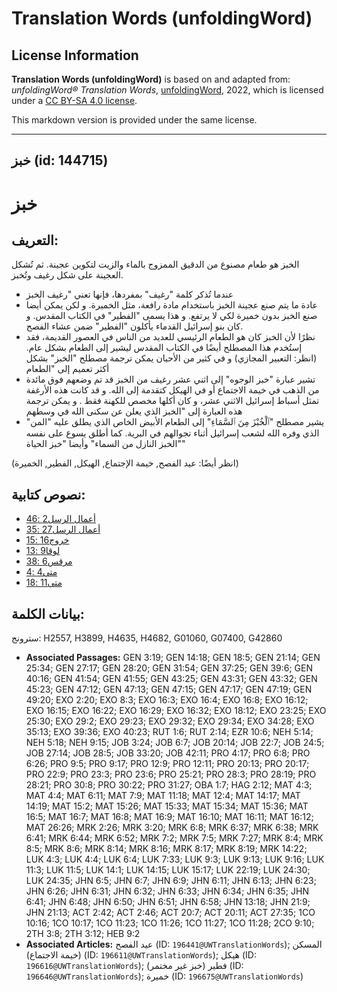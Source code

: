 # Translation Words (unfoldingWord)

## License Information

**Translation Words (unfoldingWord)** is based on and adapted from: _unfoldingWord® Translation Words_, [unfoldingWord](https://unfoldingword.org/utw), 2022, which is licensed under a [CC BY-SA 4.0 license](https://creativecommons.org/licenses/by-sa/4.0/legalcode.en).

This markdown version is provided under the same license.



--------------------------------

## خبز (id: 144715)

خبز
===

التعريف:
--------

الخبز هو طعام مصنوع من الدقيق الممزوج بالماء والزيت لتكوين عجينة. ثم تُشكل العجينة على شكل رغيف وتُخبز.

* عندما تُذكر كلمة "رغيف" بمفردها، فإنها تعني "رغيف الخبز
* عادة ما يتم صنع عجينة الخبز باستخدام مادة رافعة، مثل الخميرة. و لكن يمكن أيضا صنع الخبز بدون خميرة لكي لا يرتفع. و هذا يسمى "الفطير" في الكتاب المقدس. و كان بنو إسرائيل القدماء يأكلون "الفطير" ضمن عشاء الفصح.
* نظرًا لأن الخبز كان هو الطعام الرئيسي للعديد من الناس في العصور القديمة، فقد إستُخدم هذا المصطلح أيضًا في الكتاب المقدس ليشير إلى الطعام بشكل عام. (انظر: التعبير المجازي) و في كثير من الأحيان يمكن ترجمة مصطلح "الخبز" بشكل أكثر تعميم إلى "الطعام
* تشير عبارة "خبز الوجوه" إلى اثني عشر رغيف من الخبز قد تم وضعهم فوق مائدة من الذهب في خيمة الاجتماع أو في الهيكل كتقدمة إلى الله. و قد كانت هذه الأرغفة تمثل أسباط إسرائيل الاثني عشر، و كان أكلها مخصص للكهنة فقط . و يمكن ترجمة هذه العبارة إلى "الخبز الذي يعلن عن سكنى الله في وسطهم
* يشير مصطلح "ٱلْخُبْزَ مِنَ ٱلسَّمَاءِ" إلى الطعام الأبيض الخاص الذي يطلق عليه "المن" الذي وفره الله لشعب إسرائيل أثناء تجوالهم في البرية. كما أطلق يسوع على نفسه "الخبز النازل من السماء" وأيضا "خبز الحياة"

(انظر أيضًا: عيد الفصح, خيمة الإجتماع, الهيكل, الفطير, الخميرة)

نصوص كتابية:
------------

* [أعمال الرسل2 :46](https://ref.ly/Acts2:46)
* [أعمال الرسل27 :35](https://ref.ly/Acts27:35)
* [خروج16 :15](https://ref.ly/Exod16:15)
* [لوقا9 :13](https://ref.ly/Luke9:13)
* [مرقس6 :38](https://ref.ly/Mark6:38)
* [متى4 :4](https://ref.ly/Matt4:4)
* [متى11 :18](https://ref.ly/Matt11:18)

بيانات الكلمة:
--------------

سترونج: H2557, H3899, H4635, H4682, G01060, G07400, G42860

* **Associated Passages:** GEN 3:19; GEN 14:18; GEN 18:5; GEN 21:14; GEN 25:34; GEN 27:17; GEN 28:20; GEN 31:54; GEN 37:25; GEN 39:6; GEN 40:16; GEN 41:54; GEN 41:55; GEN 43:25; GEN 43:31; GEN 43:32; GEN 45:23; GEN 47:12; GEN 47:13; GEN 47:15; GEN 47:17; GEN 47:19; GEN 49:20; EXO 2:20; EXO 8:3; EXO 16:3; EXO 16:4; EXO 16:8; EXO 16:12; EXO 16:15; EXO 16:22; EXO 16:29; EXO 16:32; EXO 18:12; EXO 23:25; EXO 25:30; EXO 29:2; EXO 29:23; EXO 29:32; EXO 29:34; EXO 34:28; EXO 35:13; EXO 39:36; EXO 40:23; RUT 1:6; RUT 2:14; EZR 10:6; NEH 5:14; NEH 5:18; NEH 9:15; JOB 3:24; JOB 6:7; JOB 20:14; JOB 22:7; JOB 24:5; JOB 27:14; JOB 28:5; JOB 33:20; JOB 42:11; PRO 4:17; PRO 6:8; PRO 6:26; PRO 9:5; PRO 9:17; PRO 12:9; PRO 12:11; PRO 20:13; PRO 20:17; PRO 22:9; PRO 23:3; PRO 23:6; PRO 25:21; PRO 28:3; PRO 28:19; PRO 28:21; PRO 30:8; PRO 30:22; PRO 31:27; OBA 1:7; HAG 2:12; MAT 4:3; MAT 4:4; MAT 6:11; MAT 7:9; MAT 11:18; MAT 12:4; MAT 14:17; MAT 14:19; MAT 15:2; MAT 15:26; MAT 15:33; MAT 15:34; MAT 15:36; MAT 16:5; MAT 16:7; MAT 16:8; MAT 16:9; MAT 16:10; MAT 16:11; MAT 16:12; MAT 26:26; MRK 2:26; MRK 3:20; MRK 6:8; MRK 6:37; MRK 6:38; MRK 6:41; MRK 6:44; MRK 6:52; MRK 7:2; MRK 7:5; MRK 7:27; MRK 8:4; MRK 8:5; MRK 8:6; MRK 8:14; MRK 8:16; MRK 8:17; MRK 8:19; MRK 14:22; LUK 4:3; LUK 4:4; LUK 6:4; LUK 7:33; LUK 9:3; LUK 9:13; LUK 9:16; LUK 11:3; LUK 11:5; LUK 14:1; LUK 14:15; LUK 15:17; LUK 22:19; LUK 24:30; LUK 24:35; JHN 6:5; JHN 6:7; JHN 6:9; JHN 6:11; JHN 6:13; JHN 6:23; JHN 6:26; JHN 6:31; JHN 6:32; JHN 6:33; JHN 6:34; JHN 6:35; JHN 6:41; JHN 6:48; JHN 6:50; JHN 6:51; JHN 6:58; JHN 13:18; JHN 21:9; JHN 21:13; ACT 2:42; ACT 2:46; ACT 20:7; ACT 20:11; ACT 27:35; 1CO 10:16; 1CO 10:17; 1CO 11:23; 1CO 11:26; 1CO 11:27; 1CO 11:28; 2CO 9:10; 2TH 3:8; 2TH 3:12; HEB 9:2
* **Associated Articles:** عيد الفصح (ID: `196441@UWTranslationWords`); المسكن (خيمة الاجتماع) (ID: `196611@UWTranslationWords`); هيكل (ID: `196616@UWTranslationWords`); فطير (خبز غير مختمر) (ID: `196646@UWTranslationWords`); خميرة (ID: `196675@UWTranslationWords`)

